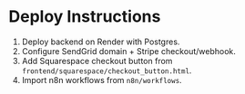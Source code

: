 # Deploy Instructions
1. Deploy backend on Render with Postgres.
2. Configure SendGrid domain + Stripe checkout/webhook.
3. Add Squarespace checkout button from `frontend/squarespace/checkout_button.html`.
4. Import n8n workflows from `n8n/workflows`.
